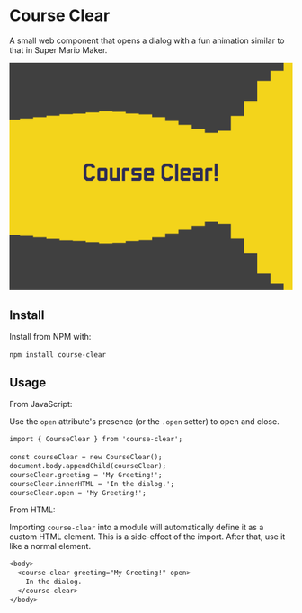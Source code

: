 # Course Clear

A small web component that opens a dialog with a fun animation similar to that in Super Mario Maker.

<img src="https://raw.githubusercontent.com/gillibrand/course-clear/refs/heads/main/screenshot.png">

## Install

Install from NPM with:

`npm install course-clear`

## Usage

From JavaScript:

Use the `open` attribute's presence (or the `.open` setter) to open and close.

```
import { CourseClear } from 'course-clear';

const courseClear = new CourseClear();
document.body.appendChild(courseClear);
courseClear.greeting = 'My Greeting!';
courseClear.innerHTML = 'In the dialog.';
courseClear.open = 'My Greeting!';
```

From HTML:

Importing `course-clear` into a module will automatically define it as a custom HTML element. This is a side-effect of the import. After that, use it like a normal element.

```
<body>
  <course-clear greeting="My Greeting!" open>
    In the dialog.
  </course-clear>
</body>
```
